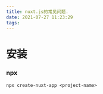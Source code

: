 ```yaml
---
title: nuxt.js的常见问题.
date: 2021-07-27 11:23:29
tags:
---
```

# 安装

### npx
 `npx create-nuxt-app <project-name>
`